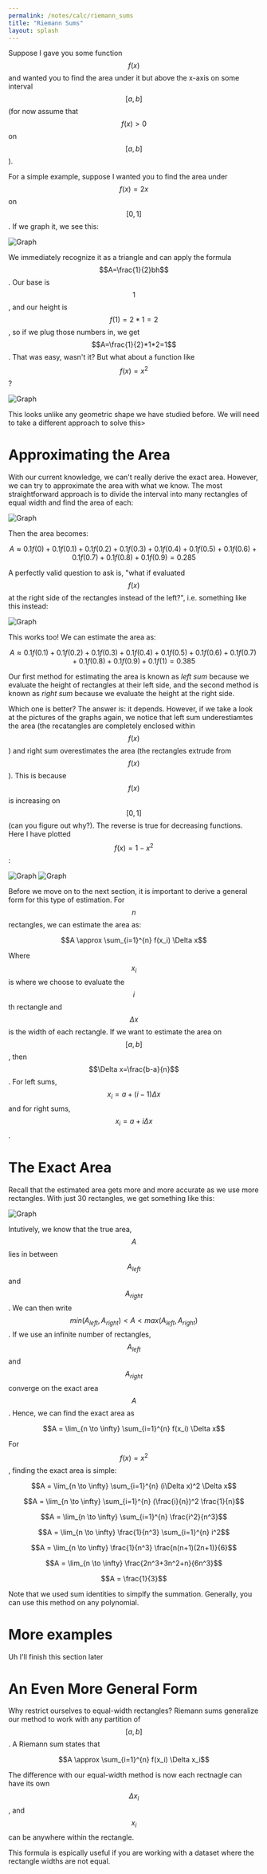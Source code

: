 ```yaml
---
permalink: /notes/calc/riemann_sums
title: "Riemann Sums"
layout: splash
---
```


Suppose I gave you some function $$f(x)$$ and wanted you to find the area under it but above the x-axis on some interval $$[a, b]$$ (for now assume that $$f(x)>0$$ on $$[a,b]$$).

For a simple example, suppose I wanted you to find the area under $$f(x)=2x$$ on $$[0,1]$$. If we graph it, we see this:

![Graph](/assets/notes/calc/riemann_sums/2x_graph.png)

We immediately recognize it as a triangle and can apply the formula $$A=\frac{1}{2}bh$$. Our base is $$1$$, and our height is $$f(1)=2*1=2$$, so if we plug those numbers in, we get $$A=\frac{1}{2}*1*2=1$$. That was easy, wasn't it? But what about a function like $$f(x)=x^2$$?

![Graph](/assets/notes/calc/riemann_sums/x2_graph.png)

This looks unlike any geometric shape we have studied before. We will need to take a different approach to solve this>

# Approximating the Area

With our current knowledge, we can't really derive the exact area. However, we can try to approximate the area with what we know. The most straightforward approach is to divide the interval into many rectangles of equal width and find the area of each:

![Graph](/assets/notes/calc/riemann_sums/x2_left_sum.png)

Then the area becomes:

$$A \approx 0.1f(0) + 0.1f(0.1) + 0.1f(0.2) + 0.1f(0.3) + 0.1f(0.4) + 0.1f(0.5) + 0.1f(0.6) + 0.1f(0.7) + 0.1f(0.8) + 0.1f(0.9) = 0.285$$

A perfectly valid question to ask is, "what if evaluated $$f(x)$$ at the right side of the rectangles instead of the left?", i.e. something like this instead:

![Graph](/assets/notes/calc/riemann_sums/x2_right_sum.png)

This works too! We can estimate the area as: 

$$A \approx 0.1f(0.1) + 0.1f(0.2) + 0.1f(0.3) + 0.1f(0.4) + 0.1f(0.5) + 0.1f(0.6) + 0.1f(0.7) + 0.1f(0.8) + 0.1f(0.9) + 0.1f(1) = 0.385$$

Our first method for estimating the area is known as *left sum* because we evaluate the height of rectangles at their left side, and the second method is known as *right sum* because we evaluate the height at the right side.

Which one is better? The answer is: it depends. However, if we take a look at the pictures of the graphs again, we notice that left sum underestiamtes the area (the recatangles are completely enclosed within $$f(x)$$) and right sum overestimates the area (the rectangles extrude from $$f(x)$$). This is because $$f(x)$$ is increasing on $$[0,1]$$ (can you figure out why?). The reverse is true for decreasing functions. Here I have plotted $$f(x)=1-x^2$$:

![Graph](/assets/notes/calc/riemann_sums/1mx2_left.png)
![Graph](/assets/notes/calc/riemann_sums/1mx2_right.png)

Before we move on to the next section, it is important to derive a general form for this type of estimation. For $$n$$ rectangles, we can estimate the area as:

$$A \approx \sum_{i=1}^{n} f(x_i) \Delta x$$

Where $$x_i$$ is where we choose to evaluate the $$i$$th rectangle and $$\Delta x$$ is the width of each rectangle. If we want to estimate the area on $$[a, b]$$, then $$\Delta x=\frac{b-a}{n}$$. For left sums, $$x_i=a+(i-1)\Delta x$$ and for right sums, $$x_i=a+i\Delta x$$.

# The Exact Area

Recall that the estimated area gets more and more accurate as we use more rectangles. With just 30 rectangles, we get something like this:

![Graph](/assets/notes/calc/riemann_sums/x2_30_left.png)

Intutively, we know that the true area, $$A$$ lies in between $$A_{left}$$ and $$A_{right}$$. We can then write $$min(A_{left}, A_{right}) < A < max(A_{left}, A_{right})$$. If we use an infinite number of rectangles, $$A_{left}$$ and $$A_{right}$$ converge on the exact area $$A$$. Hence, we can find the exact area as

$$A = \lim_{n \to \infty} \sum_{i=1}^{n} f(x_i) \Delta x$$

For $$f(x)=x^2$$, finding the exact area is simple:

$$A = \lim_{n \to \infty} \sum_{i=1}^{n} (i\Delta x)^2 \Delta x$$ 

$$A = \lim_{n \to \infty} \sum_{i=1}^{n} (\frac{i}{n})^2 \frac{1}{n}$$

$$A = \lim_{n \to \infty} \sum_{i=1}^{n} \frac{i^2}{n^3}$$

$$A = \lim_{n \to \infty} \frac{1}{n^3} \sum_{i=1}^{n} i^2$$

$$A = \lim_{n \to \infty} \frac{1}{n^3} \frac{n(n+1)(2n+1)}{6}$$

$$A = \lim_{n \to \infty} \frac{2n^3+3n^2+n}{6n^3}$$

$$A = \frac{1}{3}$$ 

Note that we used sum identities to simplfy the summation. Generally, you can use this method on any polynomial. 

# More examples

Uh I'll finish this section later

# An Even More General Form

Why restrict ourselves to equal-width rectangles? Riemann sums generalize our method to work with any partition of $$[a, b]$$. A Riemann sum states that 

$$A \approx \sum_{i=1}^{n} f(x_i) \Delta x_i$$

The difference with our equal-width method is now each rectnagle can have its own $$\Delta x_i$$, and $$x_i$$ can be anywhere within the rectangle.

This formula is espically useful if you are working with a dataset where the rectangle widths are not equal.